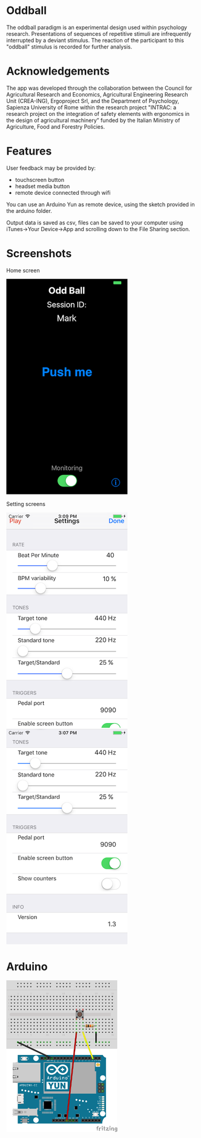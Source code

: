 # Oddball
The oddball paradigm is an experimental design used within psychology research. Presentations of sequences of repetitive stimuli are infrequently interrupted by a deviant stimulus. The reaction of the participant to this "oddball" stimulus is recorded for further analysis.

# Acknowledgements
The app was developed through the collaboration between the Council for Agricultural Research and Economics, Agricultural Engineering Research Unit (CREA-ING), Ergoproject Srl, and the Department of Psychology, Sapienza University of Rome within the research project "INTRAC: a research project on the integration of safety elements with ergonomics in the design of agricultural machinery” funded by the Italian Ministry of Agriculture, Food and Forestry Policies.

# Features
User feedback may be provided by:
- touchscreen button
- headset media button
- remote device connected through wifi

You can use an Arduino Yun as remote device, using the sketch provided in the arduino folder.

Output data is saved as csv, files can be saved to your computer using iTunes->Your Device->App and scrolling down to the File Sharing section.

# Screenshots
Home screen

![](https://github.com/theskinnerbox/oddball/blob/develop/screenshots/iphone5-home-on-low.png)

Setting screens

![](https://github.com/theskinnerbox/oddball/blob/develop/screenshots/iphone5-settings-1-low.png)
![](https://github.com/theskinnerbox/oddball/blob/develop/screenshots/iphone5-settings-2-low.png)

# Arduino
![](https://github.com/theskinnerbox/oddball/blob/master/screenshots/remote-switch_bb.png)

